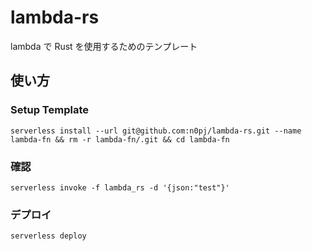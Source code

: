# lambda-rs

lambda で Rust を使用するためのテンプレート

## 使い方

### Setup Template

```
serverless install --url git@github.com:n0pj/lambda-rs.git --name lambda-fn && rm -r lambda-fn/.git && cd lambda-fn
```

### 確認

```
serverless invoke -f lambda_rs -d '{json:"test"}'
```

### デプロイ

```
serverless deploy
```
